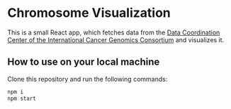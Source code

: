 # Chromosome Visualization

This is a small React app, which fetches data from the [Data Coordination Center of the International Cancer Genomics
Consortium](http://dcc.icgc.org) and visualizes it.

## How to use on your local machine

Clone this repository and run the following commands:

```bash
npm i
npm start
```
